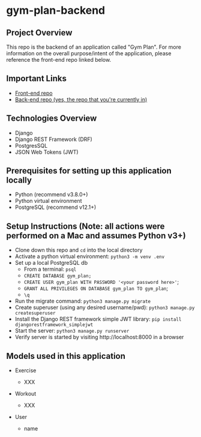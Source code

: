 # gym-plan-backend

## Project Overview
This repo is the backend of an application called "Gym Plan".  For more information on the overall purpose/intent of the application, please reference the front-end repo linked below.

## Important Links
- [Front-end repo](https://github.com/allenjosephs/gym-plan)
- [Back-end repo (yes, the repo that you're currently in)](https://github.com/lilspikey333/better_IMDB)

## Technologies Overview
- Django
- Django REST Framework (DRF)
- PostgresSQL
- JSON Web Tokens (JWT)

## Prerequisites for setting up this application locally
- Python (recommend v3.8.0+)
- Python virtual environment
- PostgreSQL (recommend v12.1+)

## Setup Instructions (Note: all actions were performed on a Mac and assumes Python v3+)
- Clone down this repo and ```cd``` into the local directory
- Activate a python virtual environment: ```python3 -m venv .env```
- Set up a local PostgreSQL db
    - From a terminal: ```psql```
    - `CREATE DATABASE gym_plan;`
    - `CREATE USER gym_plan WITH PASSWORD '<your password here>'`;
    - `GRANT ALL PRIVILEGES ON DATABASE gym_plan TO gym_plan`;
    - ```\q```
- Run the migrate command: ```python3 manage.py migrate```
- Create superuser (using any desired username/pwd): ```python3 manage.py createsuperuser```
- Install the Django REST framework simple JWT library: ```pip install djangorestframework_simplejwt```
- Start the server: ```python3 manage.py runserver```
- Verify server is started by visiting http://localhost:8000 in a browser

## Models used in this application
- Exercise
    - XXX

- Workout
    - XXX

- User
    - name